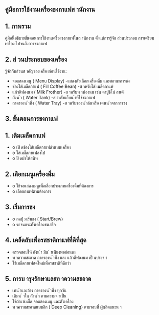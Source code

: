 ## คู่มือการใช้งานเครื่องชงกาแฟส านักงาน

## 1. ภาพรวม

คู่มือนี้อธิบายขั้นตอนการใช้งานเครื่องชงกาแฟในส านักงาน ตั้งแต่การรู้จัก ส่วนประกอบ การเตรียมเครื่อง ไปจนถึงการชงกาแฟ

## 2. ส่ วนประกอบของเครื่อง

รู้จักกับส่วนส าคัญของเครื่องก่อนใช้งาน:

- จอแสดงเมนู ( Menu Display) -แสดงตัวเลือกเครื่องดื่ม และสถานะการชง
- ช่องใส่เมล็ดกาแฟ ( Fill Coffee Bean) -ส าหรับใส่ เมล็ดกาแฟ
- แก้วตีฟองนม ( Milk Frother) -ส าหรับท าฟองนม เช่น คาปูชิโน่ ลาเต้
- ถังน ้า ( Water Tank) -ส าหรับเก็บน ้าที่ใช้ชงกาแฟ
- ถาดรองน ้าทิ้ง ( Water Tray) -ส าหรับรองน ้าล้นหรือ เศษน ้าจากการชง

## 3. ขั้นตอนการชงกาแฟ

## 1. เติมเมล็ดกาแฟ

- o เปิ ดช่องใส่เมล็ดกาแฟด้านบนเครื่อง
- o ใส่เมล็ดกาแฟลงไป
- o ปิ ดฝาให้สนิท

## 2. เลือกเมนูเครื่องดื่ม

- o ใช้จอแสดงเมนูเพื่อเลือกประเภทเครื่องดื่มที่ต้องการ
- o เลือกกาแฟตามต้องการ

## 3. เริ่มการชง

- o กดปุ่ มเริ่มชง ( Start/Brew)
- o รอจนกระทั่งเครื่องชงเสร็จ

## 4. เคล็ดลับเพื่อรสชาติกาแฟที่ดีที่สุด

- ตรวจสอบให้ ถังน ้า มีน  ้ าเพียงพอก่อนชง
- ท าความสะอาด ถาดรองน ้าทิ้ง และ แก้วตีฟองนม เป็ นประจ า
- ใช้เมล็ดกาแฟสดใหม่เพื่อรสชาติที่ดีกว่า

## 5. การบ ารุงรักษาและท าความสะอาด

- เทน ้าและล้าง ถาดรองน ้าทิ้ง ทุกวัน
- เติมน  ้ าใน ถังน ้า ตามความจ าเป็น
- ใช้ผ้าแห้งเช็ด จอแสดงเมนู และตัวเครื่อง
- ท าความสะอาดแบบลึก ( Deep Cleaning) ตามรอบที่ ผู้ผลิตแนะน า

<!-- image -->